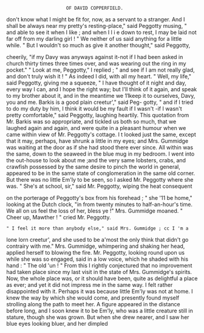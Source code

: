                          OF DAVID COPPERFIELD.

  don't know what I might be fit for, now, as a servant to a stranger.
  And I shall be always near my pretty's resting-place," said Peggotty
  musing, " and able to see it when I like ; and when I l i e down to rest, I
  may be laid not far off from my darling girl ! "
     We neither of us said anything for a little while.
     " But I wouldn't so much as give it another thought," said Peggotty,

  cheerily, "if my Davy was anyways against it-not if I had been asked
 in church thirty times three times over, and was wearing out the ring in
 my pocket."
     " Look at me, Peggotty," I replied ; " and see if I am not really glad,
 and don't truly wish it ! " As indeed I did, with all my heart.
     " Well, my life,"  said Peggotty, giving me a squeeze, " I have thought of
 it night and day, every way I can, and I hope the right way; but I'll think
 of it again, and speak to my brother about it, and in the meantime we 11keep
 it to ourselves, Davy, you and me. Barkis is a good plain creetur'," said Peg-
 gotty, " and if I tried to do my duty by him, I think it would be my fault if
 I wasn't -if I wasn't pretty comfortable," said Peggotty, laughing heartily.
     This quotation from Mr. Barkis was so appropriate, and tickled us both
 so much, that we laughed again and again, and were quite in a pleasant
 humour when we came within view of Mr. Peggotty's cottage.
     I t looked just the same, except that it may, perhaps, have shrunk a little
 in my eyes; and Mrs. Gummidge was waiting at the door as if she had
 stood there ever since. All within was the same, down to the seaweed in
 the blue mug in my bedroom. I went into the out-house to look about
me ;and the very same lobsters, crabs, and crawfish possessed by the same
 desire to pinch the world in general, appeared to be in the same state of
conglomeration in the same old corner.
    But there was no little Em'ly to be seen, so I asked Mr. Peggotty
where she was.
    " She's at school, sir," said Mr. Peggotty, wiping the heat consequent

on the porterage of Peggotty's box from his forehead ; " she '11 be home,"
looking at the Dutch clock, "in from twenty minutes to half-an-hour's
time. We all on us feel the loss of her, bless ye !"
    Mrs. Gummidge moaned.
    " Cheer up, Mawther ! " cried Mr. Peggotty.

    " I feel it more than anybody else," said Mrs. Gummidge ; cc I 'm a

lone lorn creetur', and she used to be a'most the only think that didn't go
contrairy with me."
    Mrs. Gummidge, whimpering and shaking her head, applied herself to
blowing the fire. Mr. Peggotty, looking round upon us while she was so
engaged, said in a low voice, which he shaded with his hand : " The old
'un ! " From this I rightly conjectured that no improvement had taken
place since my last visit in the state of Mrs. Gummidge's spirits.
    Now, the whole place was, or it should have been, quite as delightful a
place as ever; and yet it did not impress me in the same way. I felt
rather disappointed with it. Perhaps it was because little Em'ly was not
at home. I knew the way by which she would come, and presently found
myself strolling along the path to meet her.
    A figure appeared in the distance before long, and I soon knew it to be
Em'ly, who was a little creature still in stature, though she was grown. But
when she drew nearer, and I saw her blue eyes looking bluer, and her dimpled

